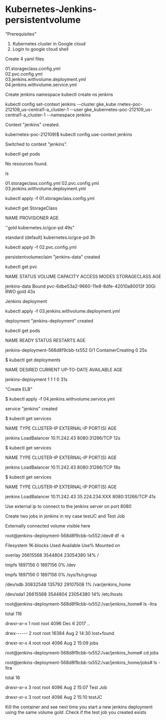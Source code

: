 # Kubernetes-Jenkins-persistentvolume


"Prerequisites"
1) Kubernetes cluster in Google cloud
2) Login to google cloud shell


Create 4 yaml files

01.storageclass.config.yml  
02.pvc.config.yml  
03.jenkins.withvolume.deployment.yml  
04.jenkins.withvolume.service.yml



Create jenkins namespace
kubectl create ns jenkins

kubectl config set-context jenkins --cluster gke_kube
rnetes-poc-212109_us-central1-a_cluster-1 --user gke_kubernetes-poc-212109_us-central1-a_cluster-1 --namespace jenkins

Context "jenkins" created.

kubernetes-poc-212109)$ kubectl config use-context jenkins

Switched to context "jenkins".

kubectl get pods

No resources found.

 ls
 
01.storageclass.config.yml  02.pvc.config.yml  03.jenkins.withvolume.deployment.yml

kubectl apply -f 01.storageclass.config.yml

kubectl get StorageClass

NAME                 PROVISIONER            AGE

''gold                 kubernetes.io/gce-pd   49s"

standard (default)   kubernetes.io/gce-pd   3h

kubectl apply -f 02.pvc.config.yml

persistentvolumeclaim "jenkins-data" created

 kubectl get pvc
 
NAME           STATUS    VOLUME                                     CAPACITY   ACCESS MODES   STORAGECLASS   AGE

jenkins-data   Bound     pvc-6dbe53a2-9660-11e8-8dfe-42010a80013f   30Gi       RWO            gold           43s


Jenkins deployment

 kubectl apply -f 03.jenkins.withvolume.deployment.yml
 
deployment "jenkins-deployment" created


kubectl get pods

NAME                                  READY     STATUS              RESTARTS   AGE

jenkins-deployment-568d8f9cbb-tx552   0/1       ContainerCreating   0          25s

$ kubectl get deployments

NAME                 DESIRED   CURRENT   UP-TO-DATE   AVAILABLE   AGE

jenkins-deployment   1         1         1            0           31s



"Create ELB"

$ kubectl apply -f 04.jenkins.withvolume.service.yml

service "jenkins" created

$ kubectl get services

NAME      TYPE           CLUSTER-IP     EXTERNAL-IP   PORT(S)          AGE

jenkins   LoadBalancer   10.11.242.43   <pending>     8080:31266/TCP   12s
 
$ kubectl get services

NAME      TYPE           CLUSTER-IP     EXTERNAL-IP   PORT(S)          AGE

jenkins   LoadBalancer   10.11.242.43   <pending>     8080:31266/TCP   18s
 
$ kubectl get services

NAME      TYPE           CLUSTER-IP     EXTERNAL-IP      PORT(S)          AGE

jenkins   LoadBalancer   10.11.242.43   35.224.234.XXX   8080:31266/TCP   41s


Use external ip to connect to the jenkins server on port 8080

Create two jobs in jenkins in my case testJC and Test Job

Externally connected volume visible here


root@jenkins-deployment-568d8f9cbb-tx552:/dev# df -k

Filesystem     1K-blocks    Used Available Use% Mounted on

overlay         26615568 3544804  23054380  14% /

tmpfs            1897156       0   1897156   0% /dev

tmpfs            1897156       0   1897156   0% /sys/fs/cgroup

/dev/sdb        30832548  135792  29107508   1% /var/jenkins_home

/dev/sda1       26615568 3544804  23054380  14% /etc/hosts



root@jenkins-deployment-568d8f9cbb-tx552:/var/jenkins_home# ls -ltra

total 116

drwxr-xr-x  1 root root  4096 Dec  6  2017 ..

drwx------  2 root root 16384 Aug  2 14:30 lost+found

drwxr-xr-x  4 root root  4096 Aug  2 15:09 jobs

root@jenkins-deployment-568d8f9cbb-tx552:/var/jenkins_home# cd jobs

root@jenkins-deployment-568d8f9cbb-tx552:/var/jenkins_home/jobs# ls -ltra

total 16

drwxr-xr-x  3 root root 4096 Aug  2 15:07 Test Job

drwxr-xr-x  3 root root 4096 Aug  2 15:10 testJC


Kill the container and see next time you start a new jenkins deployment using the same volume gold .Check if the test job you created exists
